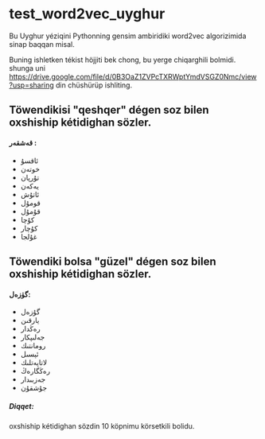 # test_word2vec_uyghur
Bu Uyghur yéziqini Pythonning gensim ambiridiki word2vec algorizimida sinap baqqan misal.

Buning ishletken tékist höjjiti bek chong, bu yerge chiqarghili bolmidi.
shunga uni
https://drive.google.com/file/d/0B3OaZ1ZVPcTXRWptYmdVSGZ0Nmc/view?usp=sharing
din chüshürüp ishliting.

## Töwendikisi "qeshqer" dégen soz bilen oxshiship kétidighan sözler.</br>
#### قەشقەر :</br>
*	ئاقسۇ</br>
*	خوتەن</br>
*	تۇرپان</br>
*	يەكەن</br>
*	ئاتۇش</br>
*	قومۇل</br>
*	قۇمۇل</br>
*	كۇچا</br>
*	كۇچار</br>
*	غۇلجا</br>

## Töwendiki bolsa "güzel" dégen soz bilen oxshiship kétidighan sözler.</br>
#### گۈزەل:</br>
-	گۇزەل</br>
-	يارقىن</br>
-	رەڭدار</br>
-	جەلىپكار</br>
-	رومانتىك</br>
-	ئېسىل</br>
-	لاتاپەتلىك</br>
-	رەڭگارەڭ</br>
-	جەزبىدار</br>
-	جۇشقۇن</br>

##### Diqqet:
   oxshiship kétidighan sözdin 10 köpnimu körsetkili bolidu.
